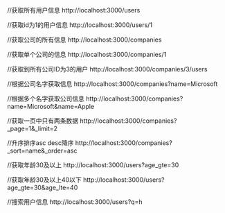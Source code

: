 //获取所有用户信息
http://localhost:3000/users

//获取id为1的用户信息
http://localhost:3000/users/1

//获取公司的所有信息
http://localhost:3000/companies

//获取单个公司的信息
http://localhost:3000/companies/1

//获取到所有公司ID为3的用户
http://localhost:3000/companies/3/users

//根据公司名字获取信息
http://localhost:3000/companies?name=Microsoft

//根据多个名字获取公司信息
http://localhost:3000/companies?name=Microsoft&name=Apple

//获取一页中只有两条数据
http://localhost:3000/companies?_page=1&_limit=2

//升序排序asc  desc降序
http://localhost:3000/companies?_sort=name&_order=asc

//获取年龄30及以上
http://localhost:3000/users?age_gte=30

//获取年龄30及以上40以下
http://localhost:3000/users?age_gte=30&age_lte=40

//搜索用户信息
http://localhost:3000/users?q=h